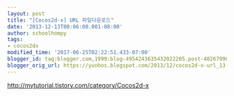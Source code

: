 ```yaml
---
layout: post
title: "[Cocos2d-x] URL 파일다운로드"
date: '2013-12-13T00:06:00.001-08:00'
author: schoolhompy
tags:
- cocos2dx
modified_time: '2017-06-25T02:22:51.433-07:00'
blogger_id: tag:blogger.com,1999:blog-4954243635432022205.post-4026799055793519786
blogger_orig_url: https://yunhos.blogspot.com/2013/12/cocos2d-x-url_13.html
---
```


<p><a href="http://mytutorial.tistory.com/category/Cocos2d-x">http://mytutorial.tistory.com/category/Cocos2d-x</a></p>